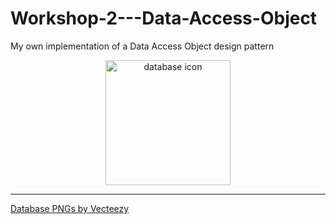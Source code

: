 # Workshop-2---Data-Access-Object

My own implementation of a Data Access Object design pattern

<div align="center">
<img alt="database icon" src="https://github.com/user-attachments/assets/dc70cb68-2957-4c78-bbda-c543fb91f6d9" width="200" height="200">
</div>

---
<a href="https://www.vecteezy.com/free-png/database">Database PNGs by Vecteezy</a>
